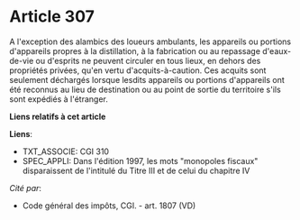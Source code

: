 # Article 307

A l'exception des alambics des loueurs ambulants, les appareils ou portions d'appareils propres à la distillation, à la
fabrication ou au repassage d'eaux-de-vie ou d'esprits ne peuvent circuler en tous lieux, en dehors des propriétés privées,
qu'en vertu d'acquits-à-caution. Ces acquits sont seulement déchargés lorsque lesdits appareils ou portions d'appareils ont
été reconnus au lieu de destination ou au point de sortie du territoire s'ils sont expédiés à l'étranger.

**Liens relatifs à cet article**

**Liens**:

  - TXT_ASSOCIE: CGI 310
  - SPEC_APPLI: Dans l'édition 1997, les mots "monopoles fiscaux" disparaissent de l'intitulé du Titre III et de celui du chapitre IV

_Cité par_:

  - Code général des impôts, CGI. - art. 1807 (VD)
